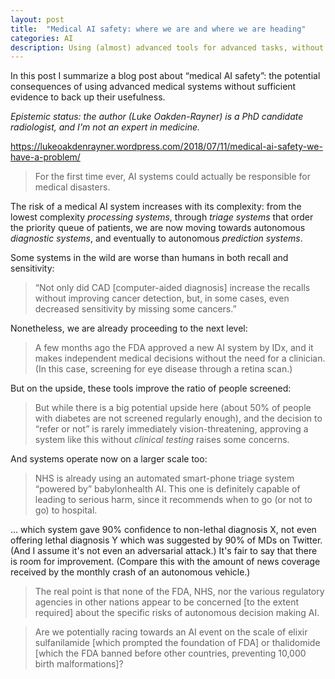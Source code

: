 ```yaml
---
layout: post
title:  "Medical AI safety: where we are and where we are heading"
categories: AI
description: Using (almost) advanced tools for advanced tasks, without weighing their consequences.
---
```


In this post I summarize a blog post about “medical AI safety”: the potential consequences of using advanced medical  systems without sufficient evidence to back up their usefulness.

_Epistemic status: the author (Luke Oakden-Rayner) is a PhD candidate radiologist, and I'm not an expert in medicine._

https://lukeoakdenrayner.wordpress.com/2018/07/11/medical-ai-safety-we-have-a-problem/

> For the first time ever, AI systems could actually be responsible for medical disasters.

The risk of a medical AI system increases with its complexity: from the lowest complexity _processing systems_, through _triage systems_ that order the priority queue of patients, we are now moving towards autonomous _diagnostic systems_, and eventually to autonomous _prediction systems_.

Some systems in the wild are worse than humans in both recall and sensitivity:

> “Not only did CAD [computer-aided diagnosis] increase the recalls without improving cancer detection, but, in some cases, even decreased sensitivity by missing some cancers.”

Nonetheless, we are already proceeding to the next level:

> A few months ago the FDA approved a new AI system by IDx, and it makes independent medical decisions without the need for a clinician. (In this case, screening for eye disease through a retina scan.)

But on the upside, these tools improve the ratio of people screened:

> But while there is a big potential upside here (about 50% of people with diabetes are not screened regularly enough), and the decision to “refer or not” is rarely immediately vision-threatening, approving a system like this without _clinical testing_ raises some concerns.

And systems operate now on a larger scale too:

> NHS is already using an automated smart-phone triage system “powered by” babylonhealth AI. This one is definitely capable of leading to serious harm, since it recommends when to go (or not to go) to hospital.

... which system gave 90% confidence to non-lethal diagnosis X, not even offering lethal diagnosis Y which was suggested by 90% of MDs on Twitter. (And I assume it's not even an adversarial attack.) It's fair to say that there is room for improvement. (Compare this with the amount of news coverage received by the monthly crash of an autonomous vehicle.)

> The real point is that none of the FDA, NHS, nor the various regulatory agencies in other nations appear to be concerned [to the extent required] about the specific risks of autonomous decision making AI.

> Are we potentially racing towards an AI event on the scale of elixir sulfanilamide [which prompted the foundation of FDA] or thalidomide [which the FDA banned before other countries, preventing 10,000 birth malformations]?
